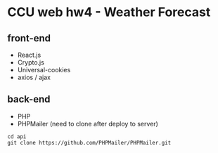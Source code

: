 # CCU web hw4 - Weather Forecast

## front-end
- React.js
- Crypto.js
- Universal-cookies
- axios / ajax

## back-end
- PHP
- PHPMailer  (need to clone after deploy to server)
```
cd api
git clone https://github.com/PHPMailer/PHPMailer.git
```
